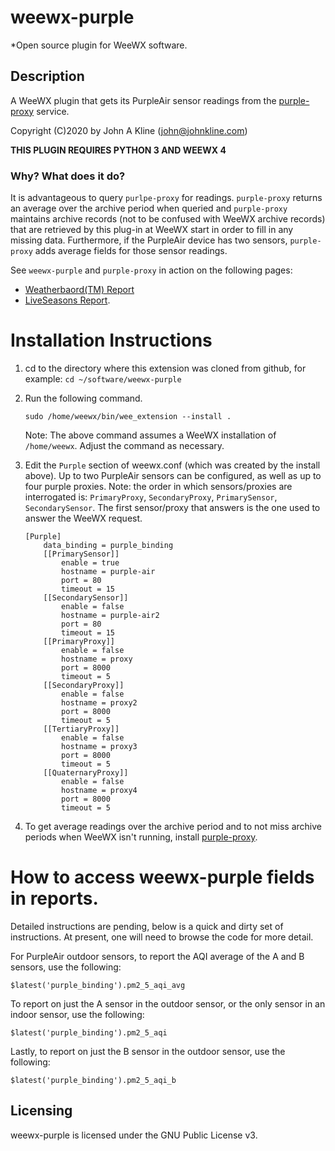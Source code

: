 # weewx-purple
*Open source plugin for WeeWX software.

## Description

A WeeWX plugin that gets its PurpleAir sensor readings from the
[purple-proxy](https://github.com/chaunceygardiner/weewx-purple) service.

Copyright (C)2020 by John A Kline (john@johnkline.com)

**THIS PLUGIN REQUIRES PYTHON 3 AND WEEWX 4**

### Why?  What does it do?

It is advantageous to query `purlpe-proxy` for readings.  `purple-proxy`
returns an average over the archive period when queried and `purple-proxy`
maintains archive records (not to be confused with WeeWX archive records)
that are retrieved by this plug-in at WeeWX start in order to fill in any
missing data.  Furthermore, if the PurpleAir device has two sensors,
`purple-proxy` adds average fields for those sensor readings.

See `weewx-purple` and `purple-proxy` in action on the following pages:
* [Weatherbaord(TM) Report](https://www.paloaltoweather.com/weatherboard/)
* [LiveSeasons Report](https://www.paloaltoweather.com/index.html).

# Installation Instructions

1. cd to the directory where this extension was cloned from github, for example:
   `cd ~/software/weewx-purple`

1. Run the following command.

   `sudo /home/weewx/bin/wee_extension --install .`

    Note: The above command assumes a WeeWX installation of `/home/weewx`.
      Adjust the command as necessary.

1. Edit the `Purple` section of weewx.conf (which was created by the install
   above).  Up to two PurpleAir sensors can be configured, as well as up to four
   purple proxies.  Note: the order in which sensors/proxies are interrogated
   is: `PrimaryProxy`, `SecondaryProxy`, `PrimarySensor`, `SecondarySensor`.
   The first sensor/proxy that answers is the one used to answer the WeeWX
   request.

   ```
   [Purple]
       data_binding = purple_binding
       [[PrimarySensor]]
           enable = true
           hostname = purple-air
           port = 80
           timeout = 15
       [[SecondarySensor]]
           enable = false
           hostname = purple-air2
           port = 80
           timeout = 15
       [[PrimaryProxy]]
           enable = false
           hostname = proxy
           port = 8000
           timeout = 5
       [[SecondaryProxy]]
           enable = false
           hostname = proxy2
           port = 8000
           timeout = 5
       [[TertiaryProxy]]
           enable = false
           hostname = proxy3
           port = 8000
           timeout = 5
       [[QuaternaryProxy]]
           enable = false
           hostname = proxy4
           port = 8000
           timeout = 5
   ```

1. To get average readings over the archive period and to not miss archive
   periods when WeeWX isn't running, install
   [purple-proxy](https://github.com/chaunceygardiner/purple-proxy).

# How to access weewx-purple fields in reports.

Detailed instructions are pending, below is a quick and dirty set of instructions.
At present, one will need to browse the code for more detail.

For PurpleAir outdoor sensors, to report the AQI average of the A and B sensors,
use the following:

```
$latest('purple_binding').pm2_5_aqi_avg
```

To report on just the A sensor in the outdoor sensor, or the only sensor in an
indoor sensor, use the following:

```
$latest('purple_binding').pm2_5_aqi
```

Lastly, to report on just the B sensor in the outdoor sensor, use the following:

```
$latest('purple_binding').pm2_5_aqi_b
```

## Licensing

weewx-purple is licensed under the GNU Public License v3.

